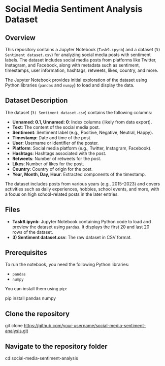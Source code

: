 # Social Media Sentiment Analysis Dataset

## Overview
This repository contains a Jupyter Notebook (`Task9.ipynb`) and a dataset (`3) Sentiment dataset.csv`) for analyzing social media posts with sentiment labels. The dataset includes social media posts from platforms like Twitter, Instagram, and Facebook, along with metadata such as sentiment, timestamps, user information, hashtags, retweets, likes, country, and more.

The Jupyter Notebook provides initial exploration of the dataset using Python libraries (`pandas` and `numpy`) to load and display the data.

## Dataset Description
The dataset (`3) Sentiment dataset.csv`) contains the following columns:
- **Unnamed: 0.1, Unnamed: 0**: Index columns (likely from data export).
- **Text**: The content of the social media post.
- **Sentiment**: Sentiment label (e.g., Positive, Negative, Neutral, Happy).
- **Timestamp**: Date and time of the post.
- **User**: Username or identifier of the poster.
- **Platform**: Social media platform (e.g., Twitter, Instagram, Facebook).
- **Hashtags**: Hashtags associated with the post.
- **Retweets**: Number of retweets for the post.
- **Likes**: Number of likes for the post.
- **Country**: Country of origin for the post.
- **Year, Month, Day, Hour**: Extracted components of the timestamp.

The dataset includes posts from various years (e.g., 2015–2023) and covers activities such as daily experiences, hobbies, school events, and more, with a focus on high school-related posts in the later entries.

## Files
- **Task9.ipynb**: Jupyter Notebook containing Python code to load and preview the dataset using `pandas`. It displays the first 20 and last 20 rows of the dataset.
- **3) Sentiment dataset.csv**: The raw dataset in CSV format.

## Prerequisites
To run the notebook, you need the following Python libraries:
- `pandas`
- `numpy`

You can install them using pip:

pip install pandas numpy


## Clone the repository
git clone https://github.com/your-username/social-media-sentiment-analysis.git

## Navigate to the repository folder
cd social-media-sentiment-analysis
